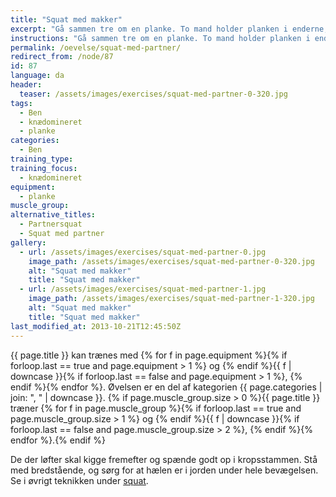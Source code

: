 ```yaml
---
title: "Squat med makker"
excerpt: "Gå sammen tre om en planke. To mand holder planken i enderne, mens den sidste stiller sig op på planken og holder balancen. De to der holder planken laver dybe benbøjninger."
instructions: "Gå sammen tre om en planke. To mand holder planken i enderne, mens den sidste stiller sig op på planken og holder balancen. De to der holder planken laver dybe benbøjninger."
permalink: /oevelse/squat-med-partner/
redirect_from: /node/87
id: 87
language: da
header:
  teaser: /assets/images/exercises/squat-med-partner-0-320.jpg
tags:
  - Ben
  - knædomineret
  - planke
categories:
  - Ben
training_type:
training_focus:
  - knædomineret
equipment:
  - planke
muscle_group:
alternative_titles:
  - Partnersquat
  - Squat med partner
gallery:
  - url: /assets/images/exercises/squat-med-partner-0.jpg
    image_path: /assets/images/exercises/squat-med-partner-0-320.jpg
    alt: "Squat med makker"
    title: "Squat med makker"
  - url: /assets/images/exercises/squat-med-partner-1.jpg
    image_path: /assets/images/exercises/squat-med-partner-1-320.jpg
    alt: "Squat med makker"
    title: "Squat med makker"
last_modified_at: 2013-10-21T12:45:50Z
---
```

{{ page.title }} kan trænes med {% for f in page.equipment %}{% if forloop.last == true and page.equipment > 1 %} og {% endif %}{{ f | downcase  }}{% if forloop.last == false and page.equipment > 1 %}, {% endif %}{% endfor %}. Øvelsen er en del af kategorien {{ page.categories | join: ", " | downcase }}. {% if page.muscle_group.size > 0 %}{{ page.title }} træner {% for f in page.muscle_group %}{% if forloop.last == true and page.muscle_group.size > 1 %} og {% endif %}{{ f | downcase }}{% if forloop.last == false and page.muscle_group.size > 2 %}, {% endif %}{% endfor %}.{% endif %}

De der løfter skal kigge fremefter og spænde godt op i kropsstammen. Stå med bredstående, og sørg for at hælen er i jorden under hele bevægelsen. Se i øvrigt teknikken under [squat](/oevelse/back-squat).
